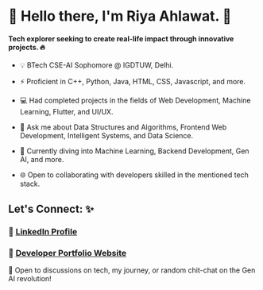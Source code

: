 # 🌟 Hello there, I'm Riya Ahlawat. 👋

#### Tech explorer seeking to create real-life impact through innovative projects. 🔥
- 💡 BTech CSE-AI Sophomore @ IGDTUW, Delhi.
  
- ⚡ Proficient in C++, Python, Java, HTML, CSS, Javascript, and more.

- 💻 Had completed projects in the fields of Web Development, Machine Learning, Flutter, and UI/UX.
  
- 🔭 Ask me about Data Structures and Algorithms, Frontend Web Development, Intelligent Systems, and Data Science.

- 🌱 Currently diving into Machine Learning, Backend Development, Gen AI, and more.
  
- 🌐 Open to collaborating with developers skilled in the mentioned tech stack.

## Let's Connect: ✨

### 🔗 [LinkedIn Profile](https://www.linkedin.com/in/tech-explorer-riyaaa/)

### 🔗 [Developer Portfolio Website](https://tech-explorer-riyaaa.github.io/Riya-Ahlawat-Developer-Portfolio/)

🚀 Open to discussions on tech, my journey, or random chit-chat on the Gen AI revolution!

<!--
**tech-explorer-riyaaa/tech-explorer-riyaaa** is a  _special_ ✨ repository because its `README.md` (this file) appears on your GitHub profile.

Here are some ideas to get you started:

-  I’m currently working on ...
- 🌱 I’m currently learning ...
- 👯 I’m looking to collaborate on ...
- 🤔 I’m looking for help with ...
- 💬 Ask me about ...
- 📫 How to reach me: ...
-  Pronouns: ...
-  Fun fact: ...
-->
